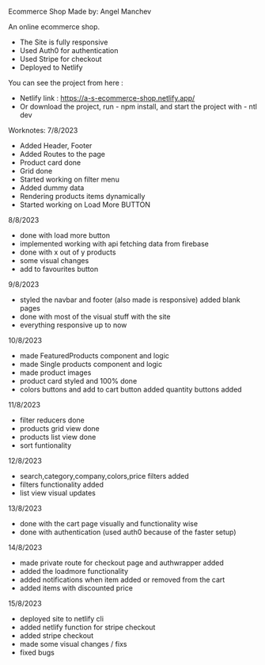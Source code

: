 Ecommerce Shop Made by: Angel Manchev

An online ecommerce shop.
- The Site is fully responsive
- Used Auth0 for authentication
- Used Stripe for checkout
- Deployed to Netlify

You can see the project from here :
- Netlify link : https://a-s-ecommerce-shop.netlify.app/
- Or download the project, run - npm install, and start the project with - ntl dev

Worknotes:
7/8/2023
- Added Header, Footer
- Added Routes to the page
- Product card done
- Grid done
- Started working on filter menu
- Added dummy data
- Rendering products items dynamically
- Started working on Load More BUTTON

8/8/2023
- done with load more button
- implemented working with api fetching data from firebase
- done with x out of y products
- some visual changes
- add to favourites button

9/8/2023
- styled the navbar and footer (also made is responsive) added blank pages
- done with most of the visual stuff with the site
- everything responsive up to now

10/8/2023
- made FeaturedProducts component and logic
- made Single products component and logic
- made product images
- product card styled and 100% done
- colors buttons and add to cart button added quantity buttons added

11/8/2023
- filter reducers done
- products grid view done
- products list view done
- sort funtionality

12/8/2023
- search,category,company,colors,price filters added
- filters functionality added
- list view visual updates

13/8/2023
- done with the cart page visually and functionality wise
- done with authentication (used auth0 because of the faster setup)

14/8/2023
- made private route for checkout page and authwrapper added
- added the loadmore functionality
- added notifications when item added or removed from the cart
- added items with discounted price

15/8/2023
- deployed site to netlify cli
- added netlify function for stripe checkout
- added stripe checkout
- made some visual changes / fixs
- fixed bugs